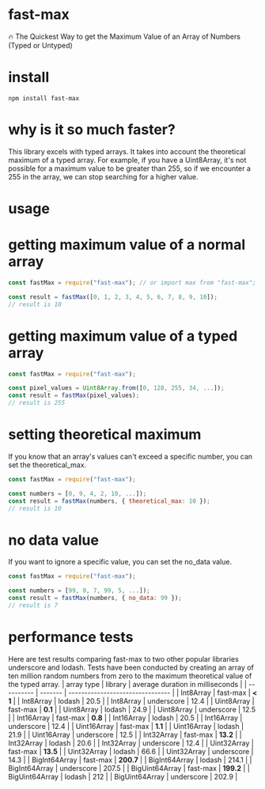 # fast-max
:fire: The Quickest Way to get the Maximum Value of an Array of Numbers (Typed or Untyped)

# install
```
npm install fast-max
```

# why is it so much faster?
This library excels with typed arrays.  It takes into account the theoretical maximum of a typed array.
For example, if you have a  Uint8Array, it's not possible for a maximum value to be greater than 255,
so if we encounter a 255 in the array, we can stop searching for a higher value.

# usage
# getting maximum value of a normal array
```javascript
const fastMax = require("fast-max"); // or import max from "fast-max";

const result = fastMax([0, 1, 2, 3, 4, 5, 6, 7, 8, 9, 10]);
// result is 10
```

# getting maximum value of a typed array
```javascript
const fastMax = require("fast-max");

const pixel_values = Uint8Array.from([0, 128, 255, 34, ...]);
const result = fastMax(pixel_values);
// result is 255
```

# setting theoretical maximum
If you know that an array's values can't exceed a specific number,
you can set the theoretical_max.
```javascript
const fastMax = require("fast-max");

const numbers = [0, 9, 4, 2, 10, ...]);
const result = fastMax(numbers, { theoretical_max: 10 });
// result is 10
```

# no data value
If you want to ignore a specific value, you can set the no_data value.
```javascript
const fastMax = require("fast-max");

const numbers = [99, 0, 7, 99, 5, ...]);
const result = fastMax(numbers, { no_data: 99 });
// result is 7
```

# performance tests
Here are test results comparing fast-max to two other popular libraries underscore and lodash.
Tests have been conducted by creating an array of ten million random numbers from zero to the maximum
theoretical value of the typed array.
| array type | library | average duration in milliseconds |
| ---------- | ------- | -------------------------------- |
| Int8Array | fast-max | **< 1** | 
| Int8Array | lodash | 20.5 | 
| Int8Array | underscore | 12.4 | 
| Uint8Array | fast-max | **0.1** | 
| Uint8Array | lodash | 24.9 | 
| Uint8Array | underscore | 12.5 | 
| Int16Array | fast-max | **0.8** | 
| Int16Array | lodash | 20.5 | 
| Int16Array | underscore | 12.4 | 
| Uint16Array | fast-max | **1.1** | 
| Uint16Array | lodash | 21.9 | 
| Uint16Array | underscore | 12.5 | 
| Int32Array | fast-max | **13.2** | 
| Int32Array | lodash | 20.6 | 
| Int32Array | underscore | 12.4 | 
| Uint32Array | fast-max | **13.5** | 
| Uint32Array | lodash | 66.6 | 
| Uint32Array | underscore | 14.3 | 
| BigInt64Array | fast-max | **200.7** | 
| BigInt64Array | lodash | 214.1 | 
| BigInt64Array | underscore | 207.5 | 
| BigUint64Array | fast-max | **199.2** | 
| BigUint64Array | lodash | 212 | 
| BigUint64Array | underscore | 202.9 | 
